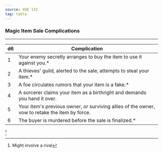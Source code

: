 ```yaml
---
source: XGE 133
tag: table
---
```


### Magic Item Sale Complications
---
|d6|Complication|
|----|------------|
|1|Your enemy secretly arranges to buy the item to use it against you.* |
|2|A thieves' guild, alerted to the sale, attempts to steal your item.* |
|3|A foe circulates rumors that your item is a fake.* |
|4|A sorcerer claims your item as a birthright and demands you hand it over.|
|5|Your item's previous owner, or surviving allies of the owner, vow to retake the item by force.|
|6|The buyer is murdered before the sale is finalized.* |
[^1] 

[^1]: Might involve a rival
